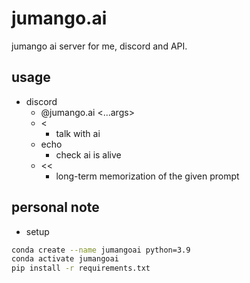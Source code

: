# jumango.ai

jumango ai server for me, discord and API.

## usage

- discord
  - @jumango.ai <command name> <...args>
  - <
    - talk with ai
  - echo
    - check ai is alive
  - <<
    - long-term memorization of the given prompt


## personal note

- setup

``` sh
conda create --name jumangoai python=3.9
conda activate jumangoai
pip install -r requirements.txt
```

